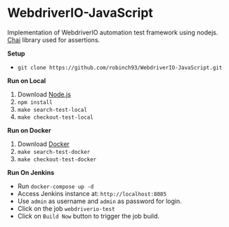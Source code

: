 # WebdriverIO-JavaScript
Implementation of WebdriverIO automation test framework using nodejs. 
[Chai](https://www.chaijs.com/) library used for assertions. 

**Setup**
- `git clone https://github.com/robinch93/WebdriverIO-JavaScript.git`

**Run on Local**
1. Download [Node.js](https://nodejs.org/en/)
2. `npm install`
3. `make search-test-local`
4. `make checkout-test-local`

**Run on Docker**

1. Download [Docker](https://docs.docker.com/get-docker/) 
2. `make search-test-docker`
3. `make checkout-test-docker`

**Run On Jenkins** </br>

- Run `docker-compose up -d`
- Access Jenkins instance at: `http://localhost:8085`
- Use `admin` as username and `admin` as password for login.
- Click on the job `webdriverio-test`
- Click on `Build Now` button to trigger the job build.
